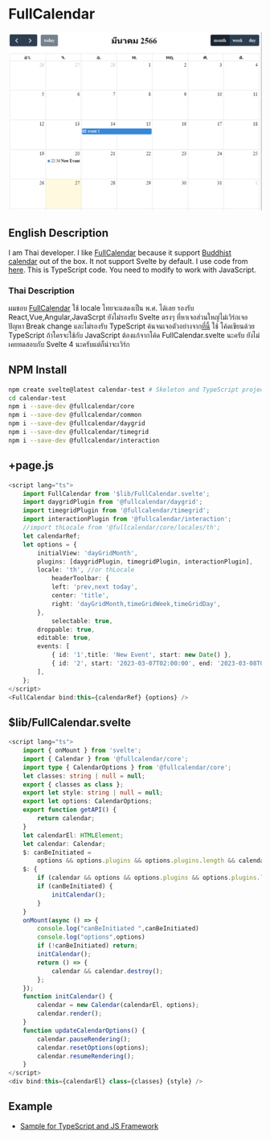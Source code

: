 
# FullCalendar
![FullCalendar Buddist Calendar](img/FullCalendarTH.png)
## English Description
I am Thai developer. I like [FullCalendar](https://fullcalendar.io) because it support [Buddhist calendar](https://en.wikipedia.org/wiki/Buddhist_calendar) out of the box. It not
support Svelte by default. I use code from [here](https://github.com/YogliB/svelte-fullcalendar/issues/804#issuecomment-1471639707). This is TypeScript code. You need to modify to work with JavaScript.

### Thai Description
ผมชอบ [FullCalendar](https://fullcalendar.io)  ใช้ locale ไทยจะแสดงเป็น พ.ศ. ได้เลย รองรับ React,Vue,Angular,JavaScrpt ยังไม่รองรับ Svelte ตรงๆ ที่หาเจอส่วนใหญ่ไม่เวิร์กเจอปัญหา Break change และไม่รองรับ TypeScript ค้นจนเจอตัวอย่างจาก[ที่นี้](https://github.com/YogliB/svelte-fullcalendar/issues/804#issuecomment-1471639707) ใช้ โค้ดเขียนด้วย TypeScript ถ้าใครจะใช้กับ JavaScript ต้องแก้จากโค้ด FullCalendar.svelte นะครับ ยังไม่เคยทดสอบกับ Svelte 4 นะครับแต่ก็น่าจะเวิร์ก

## NPM Install
``` bash
npm create svelte@latest calendar-test # Skeleton and TypeScript project  
cd calendar-test
npm i --save-dev @fullcalendar/core
npm i --save-dev @fullcalendar/common
npm i --save-dev @fullcalendar/daygrid
npm i --save-dev @fullcalendar/timegrid
npm i --save-dev @fullcalendar/interaction
```
## +page.js
``` ts
<script lang="ts">
	import FullCalendar from '$lib/FullCalendar.svelte';
	import daygridPlugin from '@fullcalendar/daygrid';
	import timegridPlugin from '@fullcalendar/timegrid';
	import interactionPlugin from '@fullcalendar/interaction';
	//import thLocale from '@fullcalendar/core/locales/th';
	let calendarRef;
	let options = {
		initialView: 'dayGridMonth',
		plugins: [daygridPlugin, timegridPlugin, interactionPlugin],
		locale: 'th', //or thLocale
            headerToolbar: {
			left: 'prev,next today',
			center: 'title',
			right: 'dayGridMonth,timeGridWeek,timeGridDay',
		},
            selectable: true,
		droppable: true,
		editable: true,
		events: [
			{ id: '1',title: 'New Event', start: new Date() },
            { id: '2', start: '2023-03-07T02:00:00', end: '2023-03-08T07:00:00', title: 'event 1' },
		],
	};
</script>
<FullCalendar bind:this={calendarRef} {options} />
```
## $lib/FullCalendar.svelte
``` ts
<script lang="ts">
	import { onMount } from 'svelte';
	import { Calendar } from '@fullcalendar/core';
	import type { CalendarOptions } from '@fullcalendar/core';
	let classes: string | null = null;
	export { classes as class };
	export let style: string | null = null;
	export let options: CalendarOptions;
	export function getAPI() {
		return calendar;
	}
	let calendarEl: HTMLElement;
	let calendar: Calendar;
	$: canBeInitiated =
		options && options.plugins && options.plugins.length && calendarEl && !calendar;
	$: {
		if (calendar && options && options.plugins && options.plugins.length) updateCalendarOptions();
		if (canBeInitiated) {
			initCalendar();
		}
	}
	onMount(async () => {
		console.log("canBeInitiated ",canBeInitiated)
		console.log("options",options)
		if (!canBeInitiated) return;
		initCalendar();
		return () => {
			calendar && calendar.destroy();
		};
	});
	function initCalendar() {
		calendar = new Calendar(calendarEl, options);
		calendar.render();
	}
	function updateCalendarOptions() {
		calendar.pauseRendering();
		calendar.resetOptions(options);
		calendar.resumeRendering();
	}
</script>
<div bind:this={calendarEl} class={classes} {style} />
```

## Example
- [Sample for TypeScript and JS Framework](https://github.com/fullcalendar/fullcalendar-examples/blob/main/typescript-scheduler/src/index.ts)
